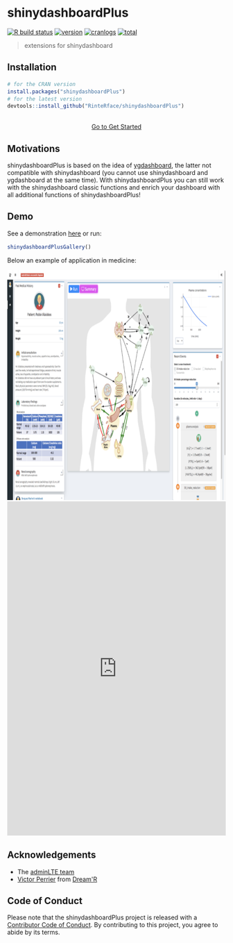 # shinydashboardPlus

[![R build status](https://github.com/RinteRface/shinydashboardPlus/workflows/R-CMD-check/badge.svg)](https://github.com/RinteRface/shinydashboardPlus/actions)
[![version](https://www.r-pkg.org/badges/version/shinydashboardPlus)](https://CRAN.R-project.org/package=shinydashboardPlus)
[![cranlogs](https://cranlogs.r-pkg.org/badges/shinydashboardPlus)](https://CRAN.R-project.org/package=shinydashboardPlus)
[![total](https://cranlogs.r-pkg.org/badges/grand-total/shinydashboardPlus)](https://www.rpackages.io/package/shinydashboardPlus)

> extensions for shinydashboard

## Installation

```r
# for the CRAN version
install.packages("shinydashboardPlus")
# for the latest version
devtools::install_github("RinteRface/shinydashboardPlus")
```

<br>

 <div style="text-align:center;"><a href="articles/shinydashboardPlus.html" class="btn btn-outline-secondary btn-lg">Go to Get Started</a></div>

## Motivations

shinydashboardPlus is based on the idea of [ygdashboard](https://github.com/gyang274/ygdashboard/tree/master/R), 
the latter not compatible with shinydashboard (you cannot use shinydashboard and ygdashboard at the same time). With shinydashboardPlus you can still work with the shinydashboard classic functions and enrich
your dashboard with all additional functions of shinydashboardPlus!

## Demo

See a demonstration [here](https://rinterface.com/shiny/shinydashboardPlus/)
or run:
```r
shinydashboardPlusGallery()
```

Below an example of application in medicine:

<img src="man/figures/shinydashPlus_demo.png" width="848" height="530">
<br>

<div class="marvel-device ipad black">
<div class="camera"></div>
<div class="screen">
<iframe width="100%" src="https://dgranjon.shinyapps.io/virtual_patient/" allowfullscreen="" frameborder="0" scrolling="yes" height="770px"></iframe>
</div>
<div class="home"></div>
</div>

## Acknowledgements

- The [adminLTE team](https://adminlte.io)
- [Victor Perrier](https://github.com/pvictor) from [Dream'R](https://www.dreamrs.fr)


## Code of Conduct
  
  Please note that the shinydashboardPlus project is released with a [Contributor Code of Conduct](https://contributor-covenant.org/version/2/0/CODE_OF_CONDUCT.html). By contributing to this project, you agree to abide by its terms.
